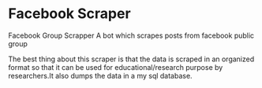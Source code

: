 # Facebook Scraper
Facebook Group Scrapper
A bot which scrapes posts from facebook public group 

The best thing about this scraper is that the data is scraped in an organized format so that it can be used for educational/research purpose by researchers.It also dumps the data in a my sql database.

